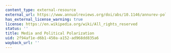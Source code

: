 ```yaml
---
content_type: external-resource
external_url: https://www.annualreviews.org/doi/abs/10.1146/annurev-polisci-100711-135242
has_external_license_warning: true
license: https://en.wikipedia.org/wiki/All_rights_reserved
status: ''
title: Media and Political Polarization
uid: 2f94af1e-d6b1-450a-a152-ad968dd835a6
wayback_url: ''
---
```

